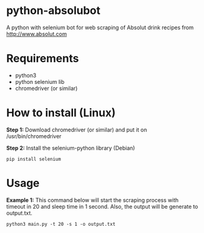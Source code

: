 # python-absolubot
A python with selenium bot for web scraping of Absolut drink recipes from http://www.absolut.com

# Requirements
* python3
* python selenium lib
* chromedriver (or similar)

# How to install (Linux)

**Step 1:** Download chromedriver (or similar) and put it on /usr/bin/chromedriver

**Step 2:** Install the selenium-python library (Debian)
```
pip install selenium
```

# Usage 

**Example 1:** 
This command below will start the scraping process with timeout in 20 and sleep time in 1 second. Also, the output will be generate to output.txt.
```
python3 main.py -t 20 -s 1 -o output.txt
```

